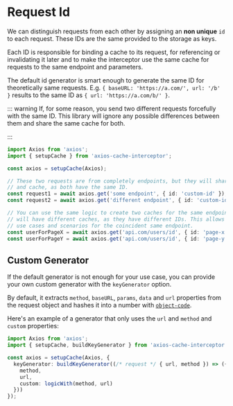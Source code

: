 # Request Id

We can distinguish requests from each other by assigning an **non unique** `id` to each
request. These IDs are the same provided to the storage as keys.

Each ID is responsible for binding a cache to its request, for referencing or invalidating
it later and to make the interceptor use the same cache for requests to the same endpoint
and parameters.

The default id generator is smart enough to generate the same ID for theoretically same
requests. E.g. `{ baseURL: 'https://a.com/', url: '/b' }` results to the same ID as
`{ url: 'https://a.com/b/' }`.

::: warning If, for some reason, you send two different requests forcefully with the same
ID. This library will ignore any possible differences between them and share the same
cache for both.

:::

```ts
import Axios from 'axios';
import { setupCache } from 'axios-cache-interceptor';

const axios = setupCache(Axios);

// These two requests are from completely endpoints, but they will share the same resources
// and cache, as both have the same ID.
const request1 = await axios.get('some endpoint', { id: 'custom-id' });
const request2 = await axios.get('different endpoint', { id: 'custom-id' });

// You can use the same logic to create two caches for the same endpoint. These two requests
// will have different caches, as they have different IDs. This allows you to have different
// use cases and scenarios for the coincident same endpoint.
const userForPageX = await axios.get('api.com/users/id', { id: 'page-x' });
const userForPageY = await axios.get('api.com/users/id', { id: 'page-y' });
```

## Custom Generator

If the default generator is not enough for your use case, you can provide your own custom
generator with the `keyGenerator` option.

By default, it extracts `method`, `baseURL`, `params`, `data` and `url` properties from
the request object and hashes it into a number with
[`object-code`](https://www.npmjs.com/package/object-code).

Here's an example of a generator that only uses the `url` and `method` and `custom`
properties:

```ts
import Axios from 'axios';
import { setupCache, buildKeyGenerator } from 'axios-cache-interceptor';

const axios = setupCache(Axios, {
  keyGenerator: buildKeyGenerator((/* request */ { url, method }) => ({
    method,
    url,
    custom: logicWith(method, url)
  }))
});
```

